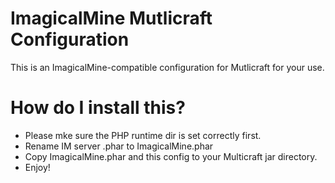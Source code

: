 # ImagicalMine Mutlicraft Configuration
This is an ImagicalMine-compatible configuration for Mutlicraft for your use.

# How do I install this?
 - Please mke sure the PHP runtime dir is set correctly first.
 - Rename IM server .phar to ImagicalMine.phar
 - Copy ImagicalMine.phar and this config to your Multicraft jar directory.
 - Enjoy!
